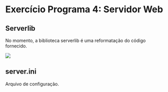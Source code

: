 # Exercício Programa 4: Servidor Web

## Serverlib

No momento, a biblioteca serverlib é uma reformatação do código fornecido.

![](https://cdn.meme.am/cache/instances/folder293/56697293.jpg)


## server.ini

Arquivo de configuração.
